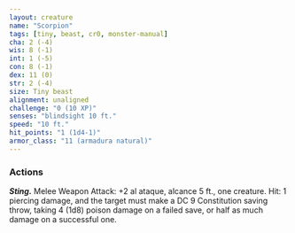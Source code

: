 ```yaml
---
layout: creature
name: "Scorpion"
tags: [tiny, beast, cr0, monster-manual]
cha: 2 (-4)
wis: 8 (-1)
int: 1 (-5)
con: 8 (-1)
dex: 11 (0)
str: 2 (-4)
size: Tiny beast
alignment: unaligned
challenge: "0 (10 XP)"
senses: "blindsight 10 ft."
speed: "10 ft."
hit_points: "1 (1d4-1)"
armor_class: "11 (armadura natural)"
---
```


### Actions

***Sting.*** Melee Weapon Attack: +2 al ataque, alcance 5 ft., one creature. Hit: 1 piercing damage, and the target must make a DC 9 Constitution saving throw, taking 4 (1d8) poison damage on a failed save, or half as much damage on a successful one.
